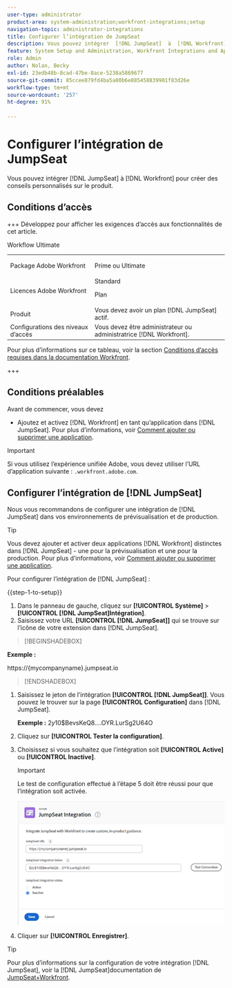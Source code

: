 ```yaml
---
user-type: administrator
product-area: system-administration;workfront-integrations;setup
navigation-topic: administrator-integrations
title: Configurer l’intégration de JumpSeat
description: Vous pouvez intégrer  [!DNL JumpSeat]  à  [!DNL Workfront]  pour créer des conseils personnalisés sur le produit.
feature: System Setup and Administration, Workfront Integrations and Apps
role: Admin
author: Nolan, Becky
exl-id: 23edb48b-8cad-47be-8ace-5238a5869677
source-git-commit: 85ccee879fd4ba5a80b6e885458839901f83d26e
workflow-type: tm+mt
source-wordcount: '257'
ht-degree: 91%

---
```


# Configurer l’intégration de JumpSeat

Vous pouvez intégrer [!DNL JumpSeat] à [!DNL Workfront] pour créer des conseils personnalisés sur le produit.

## Conditions d’accès

+++ Développez pour afficher les exigences d’accès aux fonctionnalités de cet article.

<table>
  <tr>
   <td>Package Adobe Workfront
   </td>
    <p>Workflow Ultimate</p>
   <td> <p>Prime ou Ultimate</p>
   </td>
  </tr>
    <tr>
   <td>Licences Adobe Workfront
   </td>
   <td>Standard
   <p>Plan</p>
   </td>
  </tr>
  </tr>
  <tr>
   <td>Produit
   </td>
   <td>Vous devez avoir un plan [!DNL JumpSeat] actif.
   </td>
  </tr>
   <tr>
   <td>Configurations des niveaux d’accès
   </td>
   <td>Vous devez être administrateur ou administratrice [!DNL Workfront].
   </td>
  </tr>
</table>

Pour plus d’informations sur ce tableau, voir la section [Conditions d’accès requises dans la documentation Workfront](/help/quicksilver/administration-and-setup/add-users/access-levels-and-object-permissions/access-level-requirements-in-documentation.md).

+++

## Conditions préalables

Avant de commencer, vous devez

* Ajoutez et activez [!DNL Workfront] en tant qu’application dans [!DNL JumpSeat]. Pour plus d’informations, voir [Comment ajouter ou supprimer une application](https://support.jumpseat.io/article/how-to-add-an-application/).

>[!IMPORTANT]
>
>Si vous utilisez l’expérience unifiée Adobe, vous devez utiliser l’URL d’application suivante : `.workfront.adobe.com`.



## Configurer l’intégration de [!DNL JumpSeat]

Nous vous recommandons de configurer une intégration de [!DNL JumpSeat] dans vos environnements de prévisualisation et de production.

>[!TIP]
>
>Vous devez ajouter et activer deux applications [!DNL Workfront] distinctes dans [!DNL JumpSeat] - une pour la prévisualisation et une pour la production. Pour plus d’informations, voir [Comment ajouter ou supprimer une application](https://support.jumpseat.io/article/how-to-add-an-application/).

Pour configurer l’intégration de [!DNL JumpSeat] :

{{step-1-to-setup}}

1. Dans le panneau de gauche, cliquez sur **[!UICONTROL Système]** > **[!UICONTROL [!DNL JumpSeat]Intégration]**.
1. Saisissez votre URL **[!UICONTROL [!DNL JumpSeat]]** qui se trouve sur l’icône de votre extension dans [!DNL JumpSeat].

>[!BEGINSHADEBOX]

**Exemple :**

https://{mycompanyname}.jumpseat.io

>>

>[!ENDSHADEBOX]

1. Saisissez le jeton de l’intégration **[!UICONTROL [!DNL JumpSeat]]**. Vous pouvez le trouver sur la page **[!UICONTROL Configuration]** dans [!DNL JumpSeat].

   **Exemple :** $2y$10$BevsKeQ8....OYR.LurSg2U64O

1. Cliquez sur **[!UICONTROL Tester la configuration]**.
1. Choisissez si vous souhaitez que l’intégration soit **[!UICONTROL Active]** ou **[!UICONTROL Inactive]**.

   >[!IMPORTANT]
   >
   >Le test de configuration effectué à l’étape 5 doit être réussi pour que l’intégration soit activée.

   ![Page d’intégration de JumpSeat](assets/jumpseat-integration-page.png)

1. Cliquer sur **[!UICONTROL Enregistrer]**.

>[!TIP]
>
>Pour plus d’informations sur la configuration de votre intégration [!DNL JumpSeat], voir la [!DNL JumpSeat]documentation de [JumpSeat+Workfront](https://jumpseat.io/landing-page/jumpseat-workfront/).
